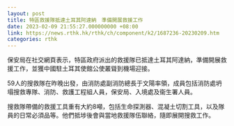 ```yaml
---
layout: post
title: 特區救援隊抵達土耳其阿達納　準備開展救援工作
date: 2023-02-09 21:55:27.000000000 +08:00
link: https://news.rthk.hk/rthk/ch/component/k2/1687236-20230209.htm
categories: rthk
---
```


保安局在社交網頁表示，特區政府派出的救援隊已抵達土耳其阿達納，準備開展救援工作，並獲中國駐土耳其使館公使叢聳到機場迎接。

59人的搜救隊在昨晚出發，由消防處副消防總長于文陽率領，成員包括消防處坍塌搜救專隊、消防、救護工程組人員，保安局、入境處及衞生署人員。

搜救隊帶備的救援工具重有大約8噸，包括生命探測器、混凝土切割工具，以及隊員的日常必須品等。他們抵埗後會與當地救援隊伍聯絡，隨即展開搜救工作。
